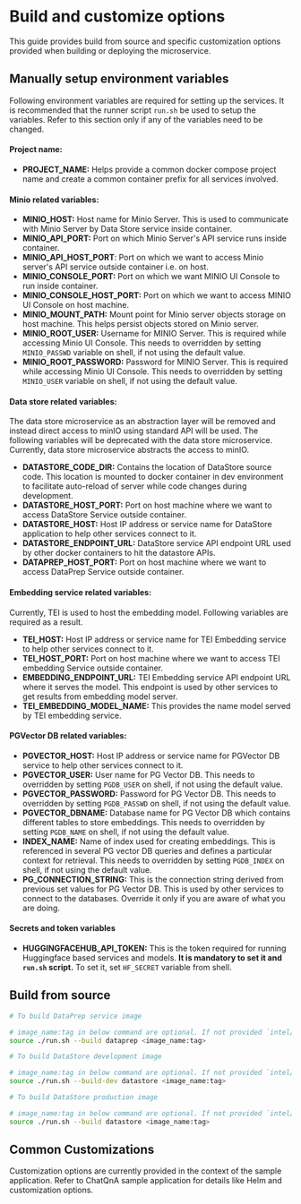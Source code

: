 # Build and customize options

This guide provides build from source and specific customization options provided when building or deploying the microservice.

## Manually setup environment variables
Following environment variables are required for setting up the services. It is recommended that the  runner script `run.sh` be used to setup the variables. Refer to this section only if any of the variables need to be changed.

#### Project name:
- **PROJECT_NAME:** Helps provide a common docker compose project name and create a common container prefix for all services involved.

#### Minio related variables:

- **MINIO_HOST:** Host name for Minio Server. This is used to communicate with Minio Server by Data Store service inside container.
- **MINIO_API_PORT:** Port on which Minio Server's API service runs inside container.
- **MINIO_API_HOST_PORT**: Port on which we want to access Minio server's API service outside container i.e. on host.
- **MINIO_CONSOLE_PORT:** Port on which we want MINIO UI Console to run inside container.
- **MINIO_CONSOLE_HOST_PORT:** Port on which we want to access MINIO UI Console on host machine.
- **MINIO_MOUNT_PATH:** Mount point for Minio server objects storage on host machine. This helps persist objects stored on Minio server.
- **MINIO_ROOT_USER:** Username for MINIO Server. This is required while accessing Minio UI Console. This needs to overridden by setting `MINIO_PASSWD` variable on shell, if not using the default value.
- **MINIO_ROOT_PASSWORD:** Password for MINIO Server. This is required while accessing Minio UI Console. This needs to overridden by setting `MINIO_USER` variable on shell, if not using the default value.

#### Data store related variables:

The data store microservice as an abstraction layer will be removed and instead direct access to minIO using standard API will be used. The following variables will be deprecated with the data store microservice. Currently, data store microservice abstracts the access to minIO.
- **DATASTORE_CODE_DIR:** Contains the location of DataStore source code. This location is mounted to docker container in dev environment to facilitate auto-reload of server while code changes during development.
- **DATASTORE_HOST_PORT:** Port on host machine where we want to access DataStore Service outside container.
- **DATASTORE_HOST:** Host IP address or service name for DataStore application to help other services connect to it.
- **DATASTORE_ENDPOINT_URL:** DataStore service API endpoint URL used by other docker containers to hit the datastore APIs.
- **DATAPREP_HOST_PORT:** Port on host machine where we want to access DataPrep Service outside container.

#### Embedding service related variables:
Currently, TEI is used to host the embedding model. Following variables are required as a result.

- **TEI_HOST:** Host IP address or service name for TEI Embedding service to help other services connect to it.
- **TEI_HOST_PORT:** Port on host machine where we want to access TEI embedding Service outside container.
- **EMBEDDING_ENDPOINT_URL:** TEI Embedding service API endpoint URL where it serves the model. This endpoint is used by other services to get results from embedding model server.
- **TEI_EMBEDDING_MODEL_NAME:** This provides the name model served by TEI embedding service.

#### PGVector DB related variables:

- **PGVECTOR_HOST:** Host IP address or service name for PGVector DB service to help other services connect to it.
- **PGVECTOR_USER:** User name for PG Vector DB. This needs to overridden by setting `PGDB_USER` on shell, if not using the default value.
- **PGVECTOR_PASSWORD:** Password for PG Vector DB. This needs to overridden by setting `PGDB_PASSWD` on shell, if not using the default value.
- **PGVECTOR_DBNAME:** Database name for PG Vector DB which contains different tables to store embeddings. This needs to overridden by setting `PGDB_NAME` on shell, if not using the default value.
- **INDEX_NAME:** Name of index used for creating embeddings. This is referenced in several PG vector DB queries and defines a particular context for retrieval. This needs to overridden by setting `PGDB_INDEX` on shell, if not using the default value.
- **PG_CONNECTION_STRING:** This is the connection string derived from previous set values for PG Vector DB. This is used by other services to connect to the databases. Override it only if you are aware of what you are doing.


#### Secrets and token variables

- **HUGGINGFACEHUB_API_TOKEN:** This is the token required for running Huggingface based services and models. **It is mandatory  to set it and `run.sh` script.** To set it, set `HF_SECRET` variable from shell.

## Build from source

```bash
# To build DataPrep service image

# image_name:tag in below command are optional. If not provided `intel/document-ingestion:1.1` tag would be used.
source ./run.sh --build dataprep <image_name:tag>

# To build DataStore development image

# image_name:tag in below command are optional. If not provided `intel/object-store:1.1-dev` tag would be used.
source ./run.sh --build-dev datastore <image_name:tag>

# To build DataStore production image

# image_name:tag in below command are optional. If not provided `intel/object-store:1.1` tag would be used.
source ./run.sh --build datastore <image_name:tag>
```


## Common Customizations
Customization options are currently provided in the context of the sample application. Refer to ChatQnA sample application for details like Helm and customization options.
